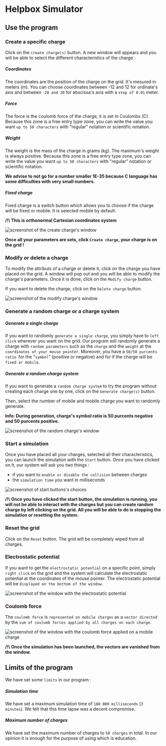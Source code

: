 
# Helpbox Simulator

## Use the program

### Create a specific charge

Click on the `create charge(s)` button.
A new window will appears and you will be able to select the different characteristics of the charge :

##### Coordinates
The coordinates are the position of the charge on the grid.
It's mesured in meters (m).
You can choose coordinates between -12 and 12 for ordinate's axis and between `-20 and 20` for abscissa's axis with a `step of 0.01` meter.

##### Force
The force is the coulomb force of the charge, it is set in Coulombs (C).
Because this zone is a free entry type zone, you can write the value you want `up to 50 characters` with "regular" notation or scientific notation.

##### Weight
The weight is the mass of the charge in grams (kg).
The maximum's weight is always positive.
Because this zone is a free entry type zone, you can write the value you want `up to 50 characters` with "regular" notation or scientific notation.

**We advise to not go for a number smaller 1E-35 because C language has some difficulties with very small numbers.**

##### Fixed charge
Fixed charge is a switch button which allows you to choose if the charge will be fixed or mobile.
It is selected mobile by default.

**/!\ This is orthonormal Cartesian coordinates system**

![screenshot of the create charge's window](pictures/create_charge.png)

**Once all your parameters are sets, click `Create charge`, your charge is on the grid !**

### Modify or delete a charge

To modify the attributs of a charge or delete it, click on the charge you have placed on the grid.
A window will pop out and you will be able to modify the charge's parameters.
Once it is done, click on the `Modify charge` button.

If you want to delete the charge, click on the `Delete charge` button.

![screenshot of the modify charge's window](pictures/modify_charge.png)

### Generate a random charge or a charge system

##### Generate a single charge

If you want to randomly `generate a single charge`, you simply have to `left click` wherever you want on the grid.
Our program will randomly generate a charge with `random parameters` such as the `charge` and the `weight` at the `coordinates of your mouse pointer`.
Moreover, you have a `50/50 purcents ratio `for the "`symbol`" (positive or negative) and for if the charge will be `fixed or mobile`.

##### Generate a random charge system

If you want to generate a `random charge system` to try the program without creating each charge one by one, click on the `Generate charge(s)` button.

Then, select the number of mobile and mobile charge you want to randomly generate.

**Info: During generation, charge's symbol ratio is 50 purcents negative and 50 purcents positive.**

![screenshot of the random charge's window](pictures/random_charge.png)

### Start a simulation

Once you have placed all your charges, selected all their characteristics, you can launch the simulation with the `Start` button.
Once you have clicked on it, our system will ask you two things :
- if you want to `enable or disable the collision` between charges
- the `simulation time` you want in milliseconds

![screenshot of start buttons's choices](pictures/collision.png)

**/!\ Once you have clicked the start button, the simulation is running, you will not be able to interact with the charges but you can create random charge by left clicking on the grid. All you will be able to do is stopping the simulation or resetting the system.**

### Reset the grid

Click on the `Reset` button.
The grid will be completely wiped from all charges.

### Electrostatic potential

If you want to get the `electrostatic potential` on a specific point, simply `right click` on the grid and the system will calculate the electrostatic potential at the coordinates of the mouse pointer.
The electrostatic potential will be `displayed on the bottom of the window`.

![screenshot of the window with the electrostatic potential](pictures/electrostatic_potential.png)

### Coulomb force

The `coulomb force` is `represented on mobile charges` as a `vector directed` by the `sum of coulomb forces applied by all charges on each charge`.

![screenshot of the window with the coulomb force applied on a mobile charge](pictures/coulomb_force.png)

**/!\ Once the simulation has been launched, the vectors are vanished from the window.**

## Limits of the program
We have set some `limits` in our program :

##### Simulation time
We have set a maximum simulation time of `180 000 milliseconds` (`3 minutes`).
We felt that this time lapse was a decent compromise.

##### Maximum number of charges
We have set the maximum number of charges to `50 charges` in total.
In our opinion it is enough for the purpose of using which is education.
